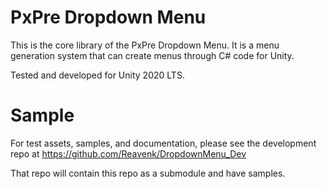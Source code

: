 # PxPre Dropdown Menu

This is the core library of the PxPre Dropdown Menu. It is a menu generation system that can create menus through C# code for Unity.

Tested and developed for Unity 2020 LTS.

# Sample

For test assets, samples, and documentation, please see the development repo at 
https://github.com/Reavenk/DropdownMenu_Dev

That repo will contain this repo as a submodule and have samples.